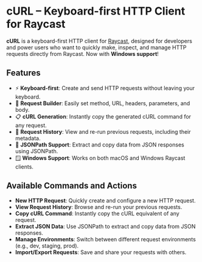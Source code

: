# cURL – Keyboard-first HTTP Client for Raycast

**cURL** is a keyboard-first HTTP client for [Raycast](https://www.raycast.com/), designed for developers and power users who want to quickly make, inspect, and manage HTTP requests directly from Raycast. Now with **Windows support**!

## Features

- ⚡ **Keyboard-first**: Create and send HTTP requests without leaving your keyboard.
- 📝 **Request Builder**: Easily set method, URL, headers, parameters, and body.
- 📋 **cURL Generation**: Instantly copy the generated cURL command for any request.
- 📜 **Request History**: View and re-run previous requests, including their metadata.
- 🧩 **JSONPath Support**: Extract and copy data from JSON responses using JSONPath.
- 🪟 **Windows Support**: Works on both macOS and Windows Raycast clients.

## Available Commands and Actions

- **New HTTP Request**: Quickly create and configure a new HTTP request.
- **View Request History**: Browse and re-run your previous requests.
- **Copy cURL Command**: Instantly copy the cURL equivalent of any request.
- **Extract JSON Data**: Use JSONPath to extract and copy data from JSON responses.
- **Manage Environments**: Switch between different request environments (e.g., dev, staging, prod).
- **Import/Export Requests**: Save and share your requests with others.
